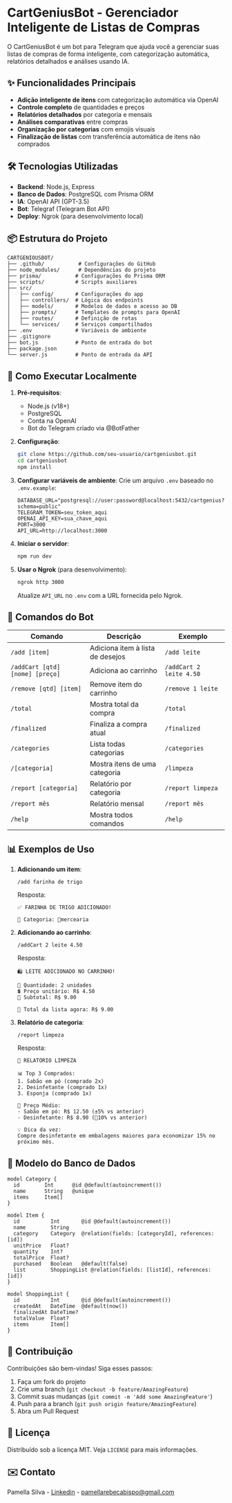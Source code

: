 # CartGeniusBot - Gerenciador Inteligente de Listas de Compras

O CartGeniusBot é um bot para Telegram que ajuda você a gerenciar suas listas de compras de forma inteligente, com categorização automática, relatórios detalhados e análises usando IA.

## ✨ Funcionalidades Principais

- **Adição inteligente de itens** com categorização automática via OpenAI
- **Controle completo** de quantidades e preços
- **Relatórios detalhados** por categoria e mensais
- **Análises comparativas** entre compras
- **Organização por categorias** com emojis visuais
- **Finalização de listas** com transferência automática de itens não comprados

## 🛠 Tecnologias Utilizadas

- **Backend**: Node.js, Express
- **Banco de Dados**: PostgreSQL com Prisma ORM
- **IA**: OpenAI API (GPT-3.5)
- **Bot**: Telegraf (Telegram Bot API)
- **Deploy**: Ngrok (para desenvolvimento local)

## 📦 Estrutura do Projeto

```
CARTGENIOUSBOT/
├── .github/           # Configurações do GitHub
├── node_modules/      # Dependências do projeto
├── prisma/           # Configurações do Prisma ORM
├── scripts/          # Scripts auxiliares
├── src/
│   ├── config/       # Configurações do app
│   ├── controllers/  # Lógica dos endpoints
│   ├── models/       # Modelos de dados e acesso ao DB
│   ├── prompts/      # Templates de prompts para OpenAI
│   ├── routes/       # Definição de rotas
│   └── services/     # Serviços compartilhados
├── .env              # Variáveis de ambiente
├── .gitignore
├── bot.js            # Ponto de entrada do bot
├── package.json
└── server.js         # Ponto de entrada da API
```

## 🚀 Como Executar Localmente

1. **Pré-requisitos**:
   - Node.js (v18+)
   - PostgreSQL
   - Conta na OpenAI
   - Bot do Telegram criado via @BotFather

2. **Configuração**:
   ```bash
   git clone https://github.com/seu-usuario/cartgeniusbot.git
   cd cartgeniusbot
   npm install
   ```

3. **Configurar variáveis de ambiente**:
   Crie um arquivo `.env` baseado no `.env.example`:
   ```
   DATABASE_URL="postgresql://user:password@localhost:5432/cartgenius?schema=public"
   TELEGRAM_TOKEN=seu_token_aqui
   OPENAI_API_KEY=sua_chave_aqui
   PORT=3000
   API_URL=http://localhost:3000
   ```

4. **Iniciar o servidor**:
   ```bash
   npm run dev
   ```

5. **Usar o Ngrok** (para desenvolvimento):
   ```bash
   ngrok http 3000
   ```
   Atualize `API_URL` no `.env` com a URL fornecida pelo Ngrok.

## 🤖 Comandos do Bot

| Comando | Descrição | Exemplo |
|---------|-----------|---------|
| `/add [item]` | Adiciona item à lista de desejos | `/add leite` |
| `/addCart [qtd] [nome] [preço]` | Adiciona ao carrinho | `/addCart 2 leite 4.50` |
| `/remove [qtd] [item]` | Remove item do carrinho | `/remove 1 leite` |
| `/total` | Mostra total da compra | `/total` |
| `/finalized` | Finaliza a compra atual | `/finalized` |
| `/categories` | Lista todas categorias | `/categories` |
| `/[categoria]` | Mostra itens de uma categoria | `/limpeza` |
| `/report [categoria]` | Relatório por categoria | `/report limpeza` |
| `/report mês` | Relatório mensal | `/report mês` |
| `/help` | Mostra todos comandos | `/help` |

## 📊 Exemplos de Uso

1. **Adicionando um item**:
   ```
   /add farinha de trigo
   ```
   Resposta:
   ```
   ✅ FARINHA DE TRIGO ADICIONADO!
   
   📍 Categoria: 🛒mercearia
   ```

2. **Adicionando ao carrinho**:
   ```
   /addCart 2 leite 4.50
   ```
   Resposta:
   ```
   🛍️ LEITE ADICIONADO NO CARRINHO!
   
   🔢 Quantidade: 2 unidades
   💲 Preço unitário: R$ 4.50
   🧮 Subtotal: R$ 9.00
   
   📌 Total da lista agora: R$ 9.00
   ```

3. **Relatório de categoria**:
   ```
   /report limpeza
   ```
   Resposta:
   ```
   🧼 RELATÓRIO LIMPEZA
   
   📊 Top 3 Comprados:
   1. Sabão em pó (comprado 2x)
   2. Desinfetante (comprado 1x)
   3. Esponja (comprado 1x)
   
   💸 Preço Médio:
   - Sabão em pó: R$ 12.50 (±5% vs anterior)
   - Desinfetante: R$ 8.90 (🔻10% vs anterior)
   
   💡 Dica da vez: 
   Compre desinfetante em embalagens maiores para economizar 15% no próximo mês.
   ```

## 📝 Modelo do Banco de Dados

```prisma
model Category {
  id        Int      @id @default(autoincrement())
  name      String   @unique
  items     Item[]
}

model Item {
  id          Int       @id @default(autoincrement())
  name        String
  category    Category  @relation(fields: [categoryId], references: [id])
  unitPrice   Float?
  quantity    Int?
  totalPrice  Float?
  purchased   Boolean   @default(false)
  list        ShoppingList @relation(fields: [listId], references: [id])
}

model ShoppingList {
  id          Int       @id @default(autoincrement())
  createdAt   DateTime  @default(now())
  finalizedAt DateTime?
  totalValue  Float?
  items       Item[]
}
```

## 🤝 Contribuição

Contribuições são bem-vindas! Siga esses passos:

1. Faça um fork do projeto
2. Crie uma branch (`git checkout -b feature/AmazingFeature`)
3. Commit suas mudanças (`git commit -m 'Add some AmazingFeature'`)
4. Push para a branch (`git push origin feature/AmazingFeature`)
5. Abra um Pull Request

## 📄 Licença

Distribuído sob a licença MIT. Veja `LICENSE` para mais informações.

## ✉️ Contato

Pamella Silva - [Linkedin](https://www.linkedin.com/in/pamella-silva-dev/) - pamellarebecabispo@gmail.com
